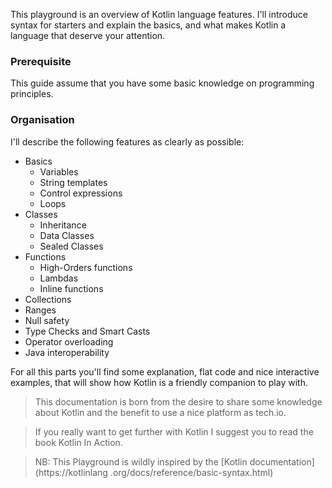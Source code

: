 This playground is an overview of Kotlin language features. I'll introduce syntax for starters and explain the basics, and what makes Kotlin a language that deserve your attention. 

### Prerequisite

This guide assume that you have some basic knowledge on programming principles.

### Organisation

I'll describe the following features as clearly as possible:

- Basics
  - Variables
  - String templates
  - Control expressions
  - Loops
- Classes
  - Inheritance
  - Data Classes
  - Sealed Classes
- Functions
  - High-Orders functions
  - Lambdas
  - Inline functions
- Collections
- Ranges
- Null safety
- Type Checks and Smart Casts
- Operator overloading
- Java interoperability 

For all this parts you'll find some explanation, flat code and nice interactive examples, that will 
show how Kotlin is a friendly companion to play with. 

> This documentation  is born from the desire to share some knowledge about Kotlin and the 
benefit to use a nice platform as tech.io.

> If you really want to get further with Kotlin I suggest you to read the book Kotlin In Action.

> NB: This Playground is wildly inspired by the [Kotlin documentation](https://kotlinlang
.org/docs/reference/basic-syntax.html)


